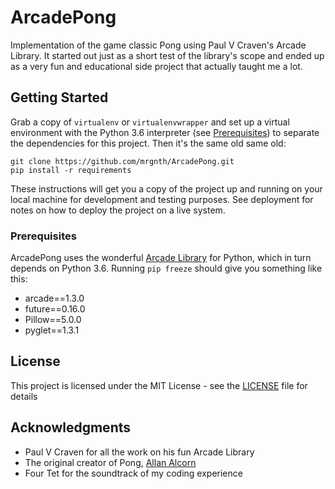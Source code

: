 # ArcadePong

Implementation of the game classic Pong using Paul V Craven's Arcade Library. It started out just as a short test of the library's scope and ended up as a very fun and educational side project that actually taught me a lot.

## Getting Started

Grab a copy of `virtualenv` or `virtualenvwrapper` and set up a virtual environment with the Python 3.6 interpreter (see [Prerequisites](#prerequisites)) to separate the dependencies for this project. Then it's the same old same old:

```
git clone https://github.com/mrgnth/ArcadePong.git
pip install -r requirements
```

These instructions will get you a copy of the project up and running on your local machine for development and testing purposes. See deployment for notes on how to deploy the project on a live system.

### Prerequisites

ArcadePong uses the wonderful [Arcade Library](https://github.com/pvcraven/arcade) for Python, which in turn depends on Python 3.6. Running `pip freeze` should give you something like this:

* arcade==1.3.0
* future==0.16.0
* Pillow==5.0.0
* pyglet==1.3.1

## License

This project is licensed under the MIT License - see the [LICENSE](LICENSE) file for details

## Acknowledgments

* Paul V Craven for all the work on his fun Arcade Library
* The original creator of Pong, [Allan Alcorn](https://en.wikipedia.org/wiki/Allan_Alcorn)
* Four Tet for the soundtrack of my coding experience

